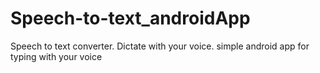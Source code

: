 # Speech-to-text_androidApp
Speech to text converter. Dictate with your voice. simple android app for typing with your voice
